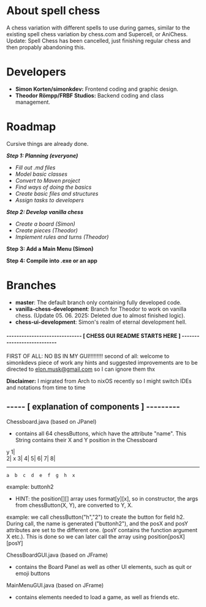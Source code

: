 # About spell chess
A chess variation with different spells to use during games, similar to the existing spell chess variation by chess.com and Supercell, or AniChess.
Update: Spell Chess has been cancelled, just finishing regular chess and then propably abandoning this.

# Developers
- **Simon Korten/simonkdev:** Frontend coding and graphic design.
- **Theodor Römpp/FRBF Studios:** Backend coding and class management.

# Roadmap
Cursive things are already done.

***Step 1: Planning (everyone)***
- *Fill out .md files*
- *Model basic classes*
- *Convert to Maven project*
- *Find ways of doing the basics*
- *Create basic files and structures*
- *Assign tasks to developers*

***Step 2: Develop vanilla chess***
- *Create a board (Simon)*
- *Create pieces (Theodor)*
- *Implement rules and turns (Theodor)*

**Step 3: Add a Main Menu (Simon)**

**Step 4: Compile into .exe or an app**

# Branches
- **master**: The default branch only containing fully developed code.
- **vanilla-chess-development**: Branch for Theodor to work on vanilla chess. (Update 05. 06. 2025: Deleted due to almost finished logic).
- **chess-ui-development**: Simon's realm of eternal development hell.




#### ------------------------------ [ CHESS GUI README STARTS HERE ] ---------------------------
FIRST OF ALL: NO BS IN MY GUI!!!!!!!!!
second of all: welcome to simonkdevs piece of work
any hints and suggested improvements are to be directed to elon.musk@gmail.com so I can ignore them thx

**Disclaimer:** I migrated from Arch to nixOS recently so I might switch IDEs and notations from time to time

## ----- [ explanation of components ] ---------
Chessboard.java (based on JPanel)
- contains all 64 chessButtons, which have the attribute "name". This String contains their X and Y position in the Chessboard

y
1|                                      
2|                       x
3|
4|
5|
6|
7|
8|
   -- -- -- -- -- -- -- --
    a  b  c  d  e  f  g  h  x

example: buttonh2

- HINT: the position[][] array uses format[y][x], so in constructor, the args from chessButton(X, Y), are converted to Y, X. 

example: we call chessButton("h","2") to create the button for field h2. During call, the name is generated ("buttonh2"), and the posX and posY attributes are set to the different one. (posY contains the function argument X etc.). This is done so we can later call the array using position[posX][posY]

ChessBoardGUI.java (based on JFrame)
- contains the Board Panel as well as other UI elements, such as quit or emoji buttons

MainMenuGUI.java (based on JFrame)
- contains elements needed to load a game, as well as friends etc.



